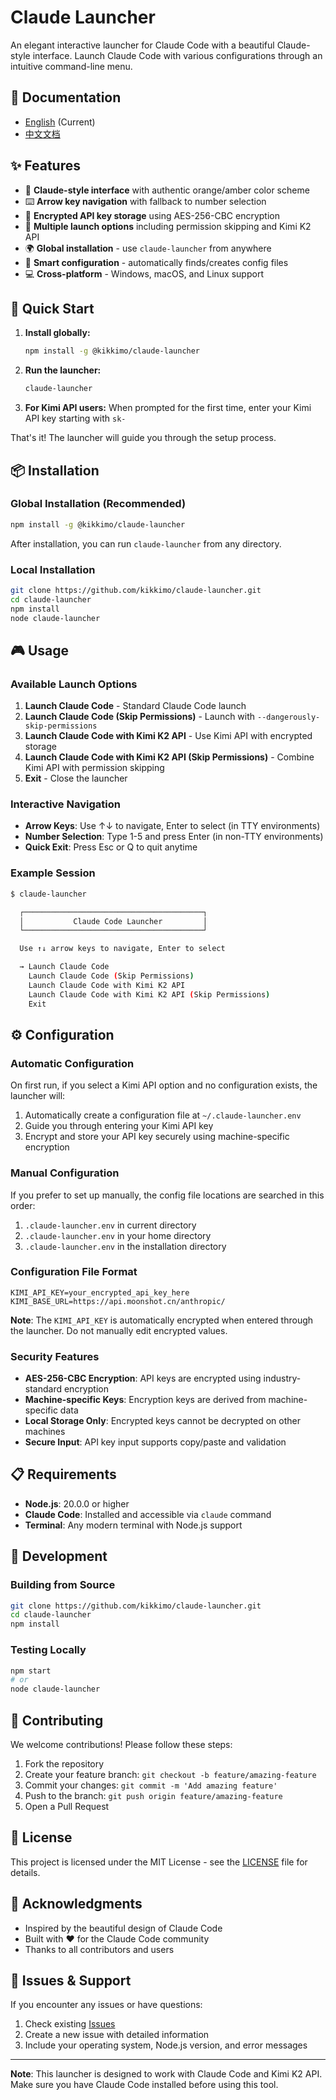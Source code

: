 # Claude Launcher

An elegant interactive launcher for Claude Code with a beautiful Claude-style interface. Launch Claude Code with various configurations through an intuitive command-line menu.

## 📖 Documentation

- [English](README.md) (Current)
- [中文文档](docs/README-zh.md)

## ✨ Features

- 🎨 **Claude-style interface** with authentic orange/amber color scheme
- ⌨️ **Arrow key navigation** with fallback to number selection
- 🔐 **Encrypted API key storage** using AES-256-CBC encryption
- 🚀 **Multiple launch options** including permission skipping and Kimi K2 API
- 🌍 **Global installation** - use `claude-launcher` from anywhere
- 🔧 **Smart configuration** - automatically finds/creates config files
- 💻 **Cross-platform** - Windows, macOS, and Linux support

## 🚀 Quick Start

1. **Install globally:**
   ```bash
   npm install -g @kikkimo/claude-launcher
   ```

2. **Run the launcher:**
   ```bash
   claude-launcher
   ```

3. **For Kimi API users:** When prompted for the first time, enter your Kimi API key starting with `sk-`

That's it! The launcher will guide you through the setup process.

## 📦 Installation

### Global Installation (Recommended)

```bash
npm install -g @kikkimo/claude-launcher
```

After installation, you can run `claude-launcher` from any directory.

### Local Installation

```bash
git clone https://github.com/kikkimo/claude-launcher.git
cd claude-launcher
npm install
node claude-launcher
```

## 🎮 Usage

### Available Launch Options

1. **Launch Claude Code** - Standard Claude Code launch
2. **Launch Claude Code (Skip Permissions)** - Launch with `--dangerously-skip-permissions`
3. **Launch Claude Code with Kimi K2 API** - Use Kimi API with encrypted storage
4. **Launch Claude Code with Kimi K2 API (Skip Permissions)** - Combine Kimi API with permission skipping
5. **Exit** - Close the launcher

### Interactive Navigation

- **Arrow Keys**: Use ↑↓ to navigate, Enter to select (in TTY environments)
- **Number Selection**: Type 1-5 and press Enter (in non-TTY environments)
- **Quick Exit**: Press Esc or Q to quit anytime

### Example Session

```bash
$ claude-launcher

  ┌────────────────────────────────────────┐
  │           Claude Code Launcher         │
  └────────────────────────────────────────┘

  Use ↑↓ arrow keys to navigate, Enter to select

  → Launch Claude Code
    Launch Claude Code (Skip Permissions)
    Launch Claude Code with Kimi K2 API
    Launch Claude Code with Kimi K2 API (Skip Permissions)
    Exit
```

## ⚙️ Configuration

### Automatic Configuration

On first run, if you select a Kimi API option and no configuration exists, the launcher will:

1. Automatically create a configuration file at `~/.claude-launcher.env`
2. Guide you through entering your Kimi API key
3. Encrypt and store your API key securely using machine-specific encryption

### Manual Configuration

If you prefer to set up manually, the config file locations are searched in this order:

1. `.claude-launcher.env` in current directory
2. `.claude-launcher.env` in your home directory
3. `.claude-launcher.env` in the installation directory

### Configuration File Format

```env
KIMI_API_KEY=your_encrypted_api_key_here
KIMI_BASE_URL=https://api.moonshot.cn/anthropic/
```

**Note**: The `KIMI_API_KEY` is automatically encrypted when entered through the launcher. Do not manually edit encrypted values.

### Security Features

- **AES-256-CBC Encryption**: API keys are encrypted using industry-standard encryption
- **Machine-specific Keys**: Encryption keys are derived from machine-specific data
- **Local Storage Only**: Encrypted keys cannot be decrypted on other machines
- **Secure Input**: API key input supports copy/paste and validation

## 📋 Requirements

- **Node.js**: 20.0.0 or higher
- **Claude Code**: Installed and accessible via `claude` command
- **Terminal**: Any modern terminal with Node.js support

## 🔧 Development

### Building from Source

```bash
git clone https://github.com/kikkimo/claude-launcher.git
cd claude-launcher
npm install
```

### Testing Locally

```bash
npm start
# or
node claude-launcher
```

## 🤝 Contributing

We welcome contributions! Please follow these steps:

1. Fork the repository
2. Create your feature branch: `git checkout -b feature/amazing-feature`
3. Commit your changes: `git commit -m 'Add amazing feature'`
4. Push to the branch: `git push origin feature/amazing-feature`
5. Open a Pull Request

## 📄 License

This project is licensed under the MIT License - see the [LICENSE](LICENSE) file for details.

## 🙏 Acknowledgments

- Inspired by the beautiful design of Claude Code
- Built with ❤️ for the Claude Code community
- Thanks to all contributors and users

## 🐛 Issues & Support

If you encounter any issues or have questions:

1. Check existing [Issues](https://github.com/kikkimo/claude-launcher/issues)
2. Create a new issue with detailed information
3. Include your operating system, Node.js version, and error messages

---

**Note**: This launcher is designed to work with Claude Code and Kimi K2 API. Make sure you have Claude Code installed before using this tool.